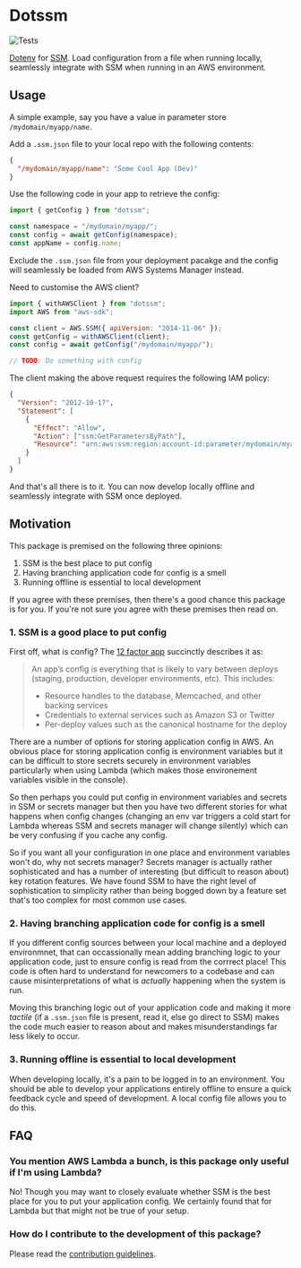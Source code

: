 # Dotssm

![Tests](https://github.com/RaniSputnik/dotssm/workflows/Tests/badge.svg)

[Dotenv](https://www.npmjs.com/package/dotenv) for [SSM](https://docs.aws.amazon.com/systems-manager/latest/userguide/systems-manager-parameter-store.html).
Load configuration from a file when running locally,
seamlessly integrate with SSM when running in an AWS environment.

## Usage

A simple example, say you have a value in parameter store `/mydomain/myapp/name`.

Add a `.ssm.json` file to your local repo with the following contents:

```json
{
  "/mydomain/myapp/name": "Some Cool App (Dev)"
}
```

Use the following code in your app to retrieve the config:

```js
import { getConfig } from "dotssm";

const namespace = "/mydomain/myapp/";
const config = await getConfig(namespace);
const appName = config.name;
```

Exclude the `.ssm.json` file from your deployment pacakge and the config
will seamlessly be loaded from AWS Systems Manager instead.

Need to customise the AWS client?

```js
import { withAWSClient } from "dotssm";
import AWS from "aws-sdk";

const client = AWS.SSM({ apiVersion: "2014-11-06" });
const getConfig = withAWSClient(client);
const config = await getConfig("/mydomain/myapp/");

// TODO: Do something with config
```

The client making the above request requires the following IAM policy:

```json
{
  "Version": "2012-10-17",
  "Statement": [
    {
      "Effect": "Allow",
      "Action": ["ssm:GetParametersByPath"],
      "Resource": "arn:aws:ssm:region:account-id:parameter/mydomain/myapp/*"
    }
  ]
}
```

And that's all there is to it.
You can now develop locally offline and seamlessly integrate with SSM once deployed.

## Motivation

This package is premised on the following three opinions:

1. SSM is the best place to put config
2. Having branching application code for config is a smell
3. Running offline is essential to local development

If you agree with these premises, then there's a good chance
this package is for you. If you're not sure you agree with these
premises then read on.

### 1. SSM is a good place to put config

First off, what is config?
The [12 factor app](https://12factor.net/config) succinctly describes it as:

> An app’s config is everything that is likely to vary between deploys (staging, production, developer environments, etc). This includes:
>
> - Resource handles to the database, Memcached, and other backing services
> - Credentials to external services such as Amazon S3 or Twitter
> - Per-deploy values such as the canonical hostname for the deploy

There are a number of options for storing application config in AWS.
An obvious place for storing application config is environment variables
but it can be difficult to store secrets securely in environment variables
particularly when using Lambda (which makes those environement variables
visible in the console).

So then perhaps you could put config in environment variables and secrets
in SSM or secrets manager but then you have two different stories for what
happens when config changes (changing an env var triggers a cold start for
Lambda whereas SSM and secrets manager will change silently) which can be
very confusing if you cache any config.

So if you want all your configuration in one place and environment variables
won't do, why not secrets manager? Secrets manager is actually rather sophisticated
and has a number of interesting (but difficult to reason about) key rotation features.
We have found SSM to have the right level of sophistication to simplicity rather
than being bogged down by a feature set that's too complex for most common use cases.

### 2. Having branching application code for config is a smell

If you different config sources between your local machine and a deployed
environmnet, that can occassionally mean adding branching logic to your application
code, just to ensure config is read from the corrrect place!
This code is often hard to understand for newcomers to a codebase and can cause
misinterpretations of what is _actually_ happening when the system is run.

Moving this branching logic out of your application code and making it more _tactile_
(if a `.ssm.json` file is present, read it, else go direct to SSM) makes the code
much easier to reason about and makes misunderstandings far less likely to occur.

### 3. Running offline is essential to local development

When developing locally, it's a pain to be logged in to an environment.
You should be able to develop your applications entirely offline to ensure
a quick feedback cycle and speed of development.
A local config file allows you to do this.

## FAQ

### You mention AWS Lambda a bunch, is this package only useful if I'm using Lambda?

No! Though you may want to closely evaluate whether SSM is the best place
for you to put your application config. We certainly found that for Lambda
but that might not be true of your setup.

### How do I contribute to the development of this package?

Please read the [contribution guidelines](CONTRIBUTING.md).
